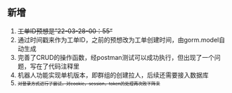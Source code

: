 ## 新增
1. ~~工单ID预想是”22-03-28-00：55“~~
2. 通过时间戳来作为工单ID，之前的预想改为工单创建时间，由gorm.model自动生成
3. 完善了CRUD的操作函数，经postman测试可以成功执行，但出现了一个问题，写在了代码注释里
4. 机器人功能实现单机版本，即群组的创建拉人，后续还需要接入数据库
5. <font size = 1>~~对登录方式进行了尝试，对cookie，session，token的处理再次败下阵来~~</font>